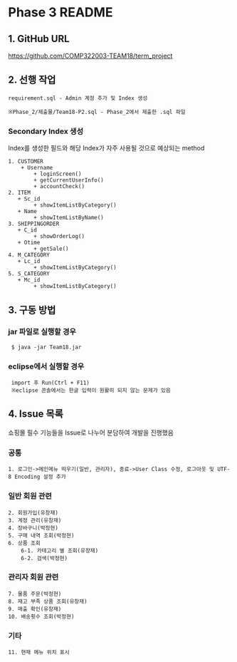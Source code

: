 # Phase 3 README


## 1. GitHub URL
<https://github.com/COMP322003-TEAM18/term_project>

## 2. 선행 작업
    requirement.sql - Admin 계정 추가 및 Index 생성

    ※Phase_2/제출물/Team18-P2.sql - Phase_2에서 제출한 .sql 파일


### Secondary Index 생성
Index를 생성한 필드와 해당 Index가 자주 사용될 것으로 예상되는 method


    1. CUSTOMER
        + Username 
            + loginScreen()
            + getCurrentUserInfo()
            + accountCheck()
    2. ITEM
       + Sc_id
            + showItemListByCategory()
       + Name
            + showItemListByName()
    3. SHIPPINGORDER
       + C_id
            + showOrderLog()
       + Otime
            + getSale()
    4. M_CATEGORY
       + Lc_id
            + showItemListByCategory()
    5. S_CATEGORY
       + Mc_id
            + showItemListByCategory()


## 3. 구동 방법


### jar 파일로 실행할 경우
     $ java -jar Team18.jar


### eclipse에서 실행할 경우
     import 후 Run(Ctrl + F11)
     ※eclipse 콘솔에서는 한글 입력이 원활히 되지 않는 문제가 있음


## 4. Issue 목록
쇼핑몰 필수 기능들을 Issue로 나누어 분담하여 개발을 진행했음


### 공통
    1. 로그인->메인메뉴 띄우기(일반, 관리자), 종료->User Class 수정, 로그아웃 및 UTF-8 Encoding 설정 추가


### 일반 회원 관련
    2. 회원가입(유창재)
    3. 계정 관리(유창재)
    4. 장바구니(박정현)
    5. 구매 내역 조회(박정현)
    6. 상품 조회
        6-1. 카테고리 별 조회(유창재)
        6-2. 검색(박정현)


### 관리자 회원 관련
    7. 물품 주문(박정현)
    8. 재고 부족 상품 조회(유창재)
    9. 매출 확인(유창재)
    10. 배송횟수 조회(박정현)


### 기타
    11. 현재 메뉴 위치 표시